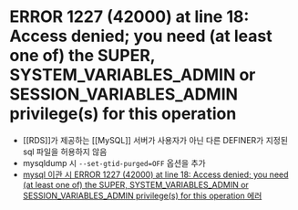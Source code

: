 # ERROR 1227 (42000) at line 18: Access denied; you need (at least one of) the SUPER, SYSTEM_VARIABLES_ADMIN or SESSION_VARIABLES_ADMIN privilege(s) for this operation
- [[RDS]]가 제공하는 [[MySQL]] 서버가 사용자가 아닌 다른 DEFINER가 지정된 sql 파일을 허용하지 않음
- mysqldump 시 `--set-gtid-purged=OFF` 옵션을 추가
- [mysql 이관 시 ERROR 1227 (42000) at line 18: Access denied; you need (at least one of) the SUPER, SYSTEM_VARIABLES_ADMIN or SESSION_VARIABLES_ADMIN privilege(s) for this operation 에러](https://sonnson.tistory.com/15)